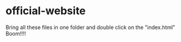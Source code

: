 # official-website
Bring all these files in one folder and double click on the "index.html"
Boom!!!!
